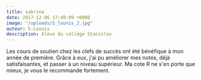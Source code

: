 ```yaml
---
title: sabrina
date: 2017-12-06 17:49:09 +0000
image: "/uploads/S_lounis_2.jpg"
auteur: S.Lounis
description: Elève du collège Stanislas
---
```

Les cours de soutien chez les clefs de succès ont été bénéfique à mon année de première. Grâce à eux, j'ai pu améliorer mes notes, déjà satisfaisantes, et passer à un niveau supérieur. Ma cote R ne s'en porte que mieux, je vous le recommande fortement.